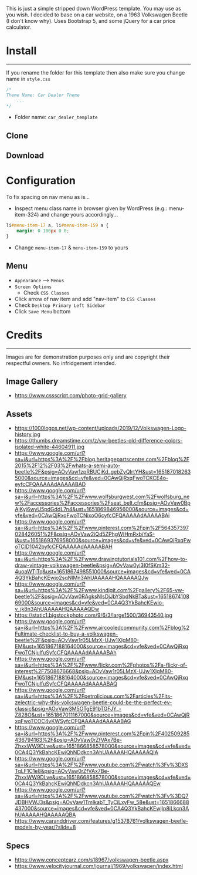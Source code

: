 This is just a simple stripped down WordPress template. You may use as you wish. I decided to base on a car website, on a 1963 Volkswagen Beetle (I don't know why). Uses Bootstrap 5, and some jQuery for a car price calculator.

# Install
---
If you rename the folder for this template then also make sure you change name in `style.css`
```css
/*
Theme Name: Car Dealer Theme
    ...
*/
```
- Folder name: `car_dealer_template`
## Clone
## Download

# Configuration
To fix spacing on nav menu as is...
- Inspect menu class name in browser given by WordPress (e.g.: menu-item-324) and change yours accordingly...
```css
li#menu-item-17 a, li#menu-item-159 a {
    margin: 0 100px 0 0;
}
```
- Change `menu-item-17` &amp; `menu-item-159` to yours


## Menu
- `Appearance` --> `Menus`
- `Screen Options`
    - Check `CSS Classes`
- Click arrow of nav item and add "nav-item" to `CSS Classes`
- Check `Desktop Primary Left Sidebar`
- Click `Save Menu` bottom
# Credits
---
Images are for demonstration purposes only and are copyright their respectful owners. No infridgement intended.
## Image Gallery
- https://www.cssscript.com/photo-grid-gallery
## Assets
- https://1000logos.net/wp-content/uploads/2019/12/Volkswagen-Logo-history.jpg
- https://thumbs.dreamstime.com/z/vw-beetles-old-difference-colors-isolated-white-44604911.jpg
- https://www.google.com/url?sa=i&url=https%3A%2F%2Fblog.heritagepartscentre.com%2Fblog%2F2015%2F12%2F03%2Fwhats-a-semi-auto-beetle%2F&psig=AOvVaw1zpRBUCjKd_gebZyQIrtYH&ust=1651870182635000&source=images&cd=vfe&ved=0CAwQjRxqFwoTCKCE4o-eyfcCFQAAAAAdAAAAABAD
- https://www.google.com/url?sa=i&url=https%3A%2F%2Fwww.wolfsburgwest.com%2Fwolfsburg_new%2Faccessories%2Faccessories%2Fseat_belt.cfm&psig=AOvVaw0BpAjKyj6wyU5pdGddL7n4&ust=1651869846956000&source=images&cd=vfe&ved=0CAwQjRxqFwoTCNixoO6cyfcCFQAAAAAdAAAAABAi
- https://www.google.com/url?sa=i&url=https%3A%2F%2Fwww.pinterest.com%2Fpin%2F564357397028426051%2F&psig=AOvVaw2iQd5ZPhgWIHmRxbiYaS-i&ust=1651869376958000&source=images&cd=vfe&ved=0CAwQjRxqFwoTCID1042byfcCFQAAAAAdAAAAABAH
- https://www.google.com/url?sa=i&url=https%3A%2F%2Fwww.drawingtutorials101.com%2Fhow-to-draw-vintage-volkswagen-beetle&psig=AOvVaw0yi3I0fSKm32-4uoaWTjTq&ust=1651867498551000&source=images&cd=vfe&ved=0CA4Q3YkBahcKEwjo2sqNlMn3AhUAAAAAHQAAAAAQJw
- https://www.google.com/url?sa=i&url=https%3A%2F%2Fwww.kindigit.com%2Fgallery%2F65-vw-beetle%2F&psig=AOvVaw0RAgksNlsDjJbYSbdNkBTa&ust=1651867410869000&source=images&cd=vfe&ved=0CA4Q3YkBahcKEwio-v_jk8n3AhUAAAAAHQAAAAAQDw
- https://static1.bigstockphoto.com/9/6/3/large1500/36943540.jpg
- https://www.google.com/url?sa=i&url=https%3A%2F%2Fwww.aircooledcommunity.com%2Fblog%2Fultimate-checklist-to-buy-a-volkswagen-beetle%2F&psig=AOvVaw1r05LMzX-UJw1XIgM80-EM&ust=1651867188164000&source=images&cd=vfe&ved=0CAwQjRxqFwoTCNjulfuSyfcCFQAAAAAdAAAAABAh
- https://www.google.com/url?sa=i&url=https%3A%2F%2Fwww.flickr.com%2Fphotos%2Fa-flickr-of-interest%2F7508676668&psig=AOvVaw1r05LMzX-UJw1XIgM80-EM&ust=1651867188164000&source=images&cd=vfe&ved=0CAwQjRxqFwoTCNjulfuSyfcCFQAAAAAdAAAAABAQ
- https://www.google.com/url?sa=i&url=https%3A%2F%2Fpetrolicious.com%2Farticles%2Fits-zelectric-why-this-volkswagen-beetle-could-be-the-perfect-ev-classic&psig=AOvVaw3M5OTgE91bTGFJY_-Z828O&ust=1651867011167000&source=images&cd=vfe&ved=0CAwQjRxqFwoTCOC4vKWSyfcCFQAAAAAdAAAAABAG
- https://www.google.com/url?sa=i&url=https%3A%2F%2Fwww.pinterest.com%2Fpin%2F402509285436794163%2F&psig=AOvVaw0rZfVAx7Be-ZhxxWW9DLve&ust=1651866858578000&source=images&cd=vfe&ved=0CA4Q3YkBahcKEwiQhNDdkcn3AhUAAAAAHQAAAAAQIA
- https://www.google.com/url?sa=i&url=https%3A%2F%2Fwww.youtube.com%2Fwatch%3Fv%3DXSTqLF1C1e8&psig=AOvVaw0rZfVAx7Be-ZhxxWW9DLve&ust=1651866858578000&source=images&cd=vfe&ved=0CA4Q3YkBahcKEwiQhNDdkcn3AhUAAAAAHQAAAAAQEw
- https://www.google.com/url?sa=i&url=https%3A%2F%2Fwww.youtube.com%2Fwatch%3Fv%3DQ7JDBHVWJ3s&psig=AOvVaw1TmIkabT_TyCiLxyFw_58e&ust=1651866688437000&source=images&cd=vfe&ved=0CA4Q3YkBahcKEwjIp8iLkcn3AhUAAAAAHQAAAAAQBA
- https://www.caranddriver.com/features/g15378761/volkswagen-beetle-models-by-year/?slide=8


## Specs
- https://www.conceptcarz.com/s18967/volkswagen-beetle.aspx
- https://www.velocityjournal.com/journal/1969/volkswagen/index.html
